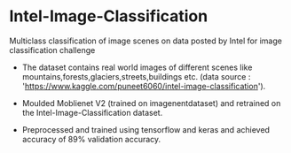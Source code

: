 # Intel-Image-Classification
Multiclass classification of image scenes on data posted by Intel for image classification challenge

* The dataset contains real world images of different scenes like mountains,forests,glaciers,streets,buildings etc. (data source : 'https://www.kaggle.com/puneet6060/intel-image-classification').

* Moulded Moblienet V2 (trained on imagenentdataset) and retrained on the Intel-Image-Classification dataset.

* Preprocessed and trained using tensorflow and keras and achieved accuracy of 89% validation accuracy.

